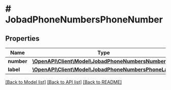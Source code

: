 # # JobadPhoneNumbersPhoneNumber

## Properties

Name | Type | Description | Notes
------------ | ------------- | ------------- | -------------
**number** | [**\OpenAPI\Client\Model\JobadPhoneNumbersNumber**](JobadPhoneNumbersNumber.md) |  | [optional]
**label** | [**\OpenAPI\Client\Model\JobadPhoneNumbersPhoneLabel**](JobadPhoneNumbersPhoneLabel.md) |  | [optional]

[[Back to Model list]](../../README.md#models) [[Back to API list]](../../README.md#endpoints) [[Back to README]](../../README.md)
